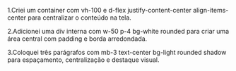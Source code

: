 1.Criei um container com vh-100 e d-flex justify-content-center align-items-center para centralizar o conteúdo na tela.

2.Adicionei uma div interna com w-50 p-4 bg-white rounded para criar uma área central com padding e borda arredondada.

3.Coloquei três parágrafos com mb-3 text-center bg-light rounded shadow para espaçamento, centralização e destaque visual.
